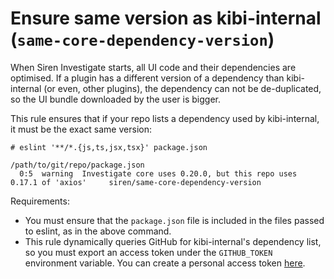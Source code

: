 # Ensure same version as kibi-internal (`same-core-dependency-version`)

When Siren Investigate starts, all UI code and their dependencies are optimised. If a plugin has a different version of a dependency than kibi-internal (or even, other plugins), the dependency can not be de-duplicated, so the UI bundle downloaded by the user is bigger.

This rule ensures that if your repo lists a dependency used by kibi-internal, it must be the exact same version:

```
# eslint '**/*.{js,ts,jsx,tsx}' package.json

/path/to/git/repo/package.json
  0:5  warning  Investigate core uses 0.20.0, but this repo uses 0.17.1 of 'axios'     siren/same-core-dependency-version
``` 

Requirements:
- You must ensure that the `package.json` file is included in the files passed to eslint, as in the above command.
- This rule dynamically queries GitHub for kibi-internal's dependency list, so you must export an access token under the `GITHUB_TOKEN` environment variable. You can create a personal access token [here](https://github.com/settings/tokens).
